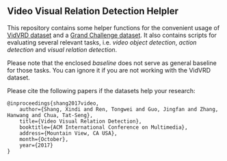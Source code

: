 ## Video Visual Relation Detection Helpler

This repository contains some helper functions for the convenient usage of
[VidVRD dataset](http://lms.comp.nus.edu.sg/research/VidVRD.html)
and a [Grand Challenge dataset](http://lms.comp.nus.edu.sg/research/dataset.html). 
It also contains scripts for evaluating several relevant tasks, i.e.
*video object detection*, *action detection* and *visual relation detection*.

Please note that the enclosed *baseline* does not serve as general baseline for
those tasks. You can ignore it if you are not working with the VidVRD dataset.

Please cite the following papers if the datasets help your research:
```
@inproceedings{shang2017video,
    author={Shang, Xindi and Ren, Tongwei and Guo, Jingfan and Zhang, Hanwang and Chua, Tat-Seng},
    title={Video Visual Relation Detection},
    booktitle={ACM International Conference on Multimedia},
    address={Mountain View, CA USA},
    month={October},
    year={2017}
}
```